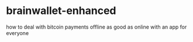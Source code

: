 brainwallet-enhanced
====================

how to deal with bitcoin payments offline as good as online with an app for everyone
